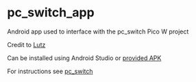# pc_switch_app
Android app used to interface with the pc_switch Pico W project

Credit to [Lutz](https://www.youtube.com/watch?v=znwLqv2otRQ)

Can be installed using Android Studio or [provided APK](https://github.com/wyattgardner/pc_switch_app/releases)

For instructions see [pc_switch](https://github.com/wyattgardner/pc_switch)
